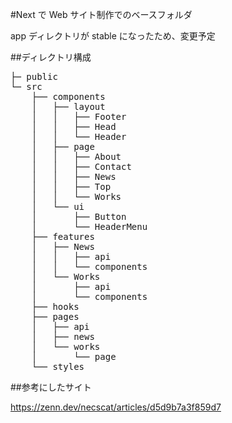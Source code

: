 #Next で Web サイト制作でのベースフォルダ

app ディレクトリが stable になったため、変更予定

##ディレクトリ構成

<pre>
├─ public
└─ src
    ├── components
    │   ├── layout
    │   │   ├── Footer
    │   │   ├── Head
    │   │   └── Header
    │   ├── page
    │   │   ├── About
    │   │   ├── Contact
    │   │   ├── News
    │   │   ├── Top
    │   │   └── Works
    │   └── ui
    │       ├── Button
    │       └── HeaderMenu
    ├── features
    │   ├── News
    │   │   ├── api
    │   │   └── components
    │   └── Works
    │       ├── api
    │       └── components
    ├── hooks
    ├── pages
    │   ├── api
    │   ├── news
    │   └── works
    │       └── page
    └── styles
</pre>

##参考にしたサイト

https://zenn.dev/necscat/articles/d5d9b7a3f859d7
